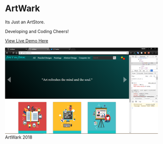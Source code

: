 # ArtWark
Its Just an ArtStore.

Developing and Coding Cheers!

[View Live Demo Here](https://artwark.herokuapp.com/)

![alt "Artwork-Latest"](https://github.com/Marvin-Tunji-ola/ArtWark/blob/master/artwark-screenshoot.png)
ArtWark 2018
